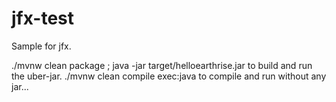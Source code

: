 # jfx-test
Sample for jfx.

./mvnw clean package ; java -jar target/helloearthrise.jar to build and run the uber-jar.
./mvnw clean compile exec:java to compile and run without any jar...
